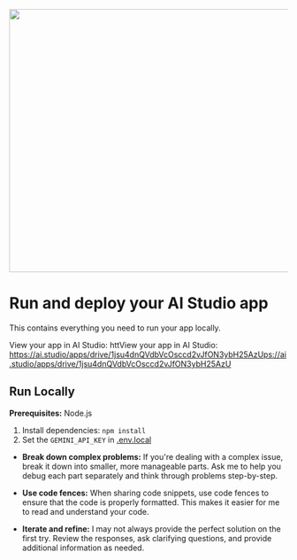 <div align="center">
<img width="1200" height="475" alt="GHBanner" src="https://github.com/user-attachments/assets/0aa67016-6eaf-458a-adb2-6e31a0763ed6" />
</div>

# Run and deploy your AI Studio app

This contains everything you need to run your app locally.

View your app in AI Studio: httView your app in AI Studio: https://ai.studio/apps/drive/1jsu4dnQVdbVcOsccd2vJfON3ybH25AzUps://ai.studio/apps/drive/1jsu4dnQVdbVcOsccd2vJfON3ybH25AzU

## Run Locally

**Prerequisites:**  Node.js


1. Install dependencies:
   `npm install`
2. Set the `GEMINI_API_KEY` in [.env.local](.env.local)

* **Break down complex problems:** If you're dealing with a complex issue, break it down into smaller, more manageable parts. Ask me to help you debug each part separately and think through problems step-by-step.

* **Use code fences:** When sharing code snippets, use code fences to ensure that the code is properly formatted. This makes it easier for me to read and understand your code.

* **Iterate and refine:** I may not always provide the perfect solution on the first try. Review the responses, ask clarifying questions, and provide additional information as needed.
